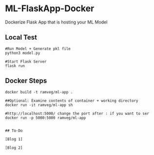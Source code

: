 # ML-FlaskApp-Docker
Dockerize Flask App that is hosting your ML Model

## Local Test
```
#Run Model + Generate pkl file
python3 model.py

#Start Flask Server
flask run
```

## Docker Steps
```
docker build -t ramveg/ml-app .

##Optional: Examine contents of container + working directory
docker run -it ramveg/ml-app sh

#http://localhost:5000/ change the port after : if you want to ser
docker run -p 5000:5000 ramveg/ml-app


## To-Do

[Blog 1]

[Blog 2]
```
